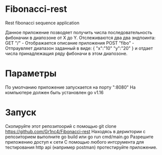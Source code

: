 # Fibonacci-rest
Rest fibonacci sequence application

Данное приложение позводяет получить числа последовательность фибоначии в диапозоне от X до Y.
Отслеживаются два два эндпоинта:
GET "/" - Отображается описание приложения
POST "fibo" - Отпраувляет диапазон заданный в виде:
{
		"x":"10"
		"y":"20"
	}
  и отдает числа принадлежащия ряду фибоначи в этом диапозоне.
  
  # Параметры
  По умолчанию приложение запускается на порту ":8080"
  На компьютере должен быть установлен go v1.16
  # Запуск
  Скопируйте этот репозитоорий с помощью git clone https://github.com/Gr1nc4/Fibonacci-rest
  Находясь в дериктории с репозиторием выполните go build или go run cmd/main.go
  Разрешите приложению доступ к сети
  С помощью любого интсрумента для тестирования http api (например postman) протестируйте приложение.
  

